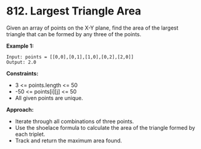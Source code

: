# 812. Largest Triangle Area

Given an array of points on the X-Y plane, find the area of the largest triangle that can be formed by any three of the points.

**Example 1:**
```
Input: points = [[0,0],[0,1],[1,0],[0,2],[2,0]]
Output: 2.0
```

**Constraints:**
- 3 <= points.length <= 50
- -50 <= points[i][j] <= 50
- All given points are unique.

**Approach:**
- Iterate through all combinations of three points.
- Use the shoelace formula to calculate the area of the triangle formed by each triplet.
- Track and return the maximum area found.
